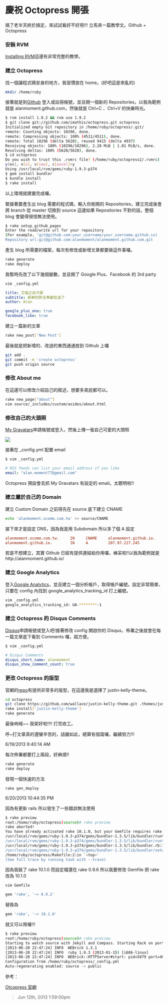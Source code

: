 # 慶祝 Octopress 開張

搞了老半天終於搞定，來試試看好不好用!!! 立馬來一篇教學文。Github + Octopress

### 安裝 RVM

[Installing RVM](https://rvm.io/rvm/install)這邊有非常完整的教學。

### 建立 Octopress

找一個讓程式碼安身的地方，我習慣放在 home。(好吧這是來亂的)

```bash
mkdir /home/ruby
```

接著就是到[Github](https://github.com/ "Github") 登入或註冊帳號，並且開一個新的 Repositories，以我為範例就是 alanmoment.github.com，然後就是 Ctrl+C 、Ctrl+V 的快樂時光。

```bash
$ rvm install 1.9.2 && rvm use 1.9.2
$ git clone git://github.com/imathis/octopress.git octopress
Initialized empty Git repository in /home/ruby/octopress/.git/
remote: Counting objects: 10296, done.
remote: Compressing objects: 100% (4511/4511), done.
remote: Total 10296 (delta 5628), reused 9415 (delta 4937)
Receiving objects: 100% (10296/10296), 2.28 MiB | 1.01 MiB/s, done.
Resolving deltas: 100% (5628/5628), done.
$ cd octopress
Do you wish to trust this .rvmrc file? (/home/ruby/octopress2/.rvmrc)
y[es], n[o], v[iew], c[ancel]>y
Using /usr/local/rvm/gems/ruby-1.9.3-p374
$ gem install bundler
$ bundle install
$ rake install
```

以上環境就建置完成囉。

緊接著要產生出 blog 需要的程式碼，輸入你剛開的 Repositories，建立完成後會將 branch 從 master 切換到 source 這邊如果 Repositories 不對的話，整個 blog 會變得很怪無法使用。

```bash
$ rake setup_github_pages
Enter the read/write url for your repository
(For example, 'git@github.com:your_username/your_username.github.io)
Repository url:git@github.com:alanmoment/alanmoment.github.com.git
```

產生 blog 所需要的檔案，每次有修改或新增文章都要做這件事囉。

```bash
rake generate
rake deploy
```

我暫時先改了以下幾個變數，並且開了 Google Plus、Facebook 的 3rd party

```bash
vim _config.yml
```

```yaml
title: 艾倫之血汗屎
subtitle: 新鮮的肝全奉獻在這了
author: Alan

google_plus_one: true
facebook_like: true
```

建立一篇新的文章

```bash
rake new_post['New Post']
```

最後就是把新增的、改過的東西通通放到 Github 上囉

```bash
git add .
git commit -m 'create octopress'
git push origin source
```

### 修改 About me

在這邊可以修改介紹自己的敘述，想要多臭屁都可以。

```bash
rake new_page["about"]
vim source/_includes/custom/asides/about.html
```

### 修改自己的大頭照

[My Gravatars](https://en.gravatar.com)申請帳號或登入，然後上傳一張自己可愛的大頭照

![](/assets/mix/qing_zhu_octopress_kai_zhang/image1.jpg)

接著在 \_config.yml 配置 email

```bash
$ vim _config.yml
```

```yaml
# RSS feeds can list your email address if you like
email: "alan.moment77@gmail.com"
```

Octopress 預設會去抓 My Gravatars 有設定的 email。太聰明啦!!

### 建立屬於自己的 Domain

建立 Custom Domain 之前得先在 source 底下建立 CNAME

```bash
echo 'alanmoment.ocomm.com.tw' >> source/CNAME
```

接下來才是設定 DNS，因為我是用 Subdomain 所以多了個 A 設定

```conf
alanmoment.ocomm.com.tw.     IN     CNAME     alanmoment.github.io.
alanmoment.github.io.        IN     A         207.97.227.245
```

若是不想建立，其實 Github 已經有提供連結給你用囉，棒呆啦!!以我為範例就是http://alanmoment.github.io/

### 建立 Google Analytics

登入[Google Analytics](https://www.google.com/analytics)，並且建立一個分析帳戶，取得帳戶編號。設定非常簡單，只要在 config 內找到 google_analytics_tracking_id 打上編號。

```bash
vim _config.yml
google_analytics_tracking_id: UA-********-1
```

### 建立 Octopress 的 Disqus Comments

[Disqus](https://disqus.com/)申請帳號或登入吧!接著修改 config 開啟你的 Disqus，佈署之後就會在每一篇文章底下看到 Comments 囉，超方便。

```bash
$ vim _config.yml
```

```yaml
# Disqus Comments
disqus_short_name: alanmoment
disqus_show_comment_count: true
```

### 更改 Octopress 的版型

官網的[repo](https://github.com/imathis/octopress/wiki/3rd-Party-Octopress-Themes)有提供非常多的版型，在這邊我是選擇了 justin-kelly-theme。

```bash
cd octopress
git clone https://github.com/wallace/justin-kelly-theme.git .themes/justin-kelly-theme
rake install['justin-kelly-theme']
rake generate
```

最後吶喊~~ 我架好啦!!!! 打完收工。

呼~打文章真的還蠻辛苦的，話雖如此，總算有個窩囉，繼續努力!!!

6/19/2013 9:40:14 AM

每次佈署都要打上兩段，好麻煩!!

```bash
rake generate
rake deploy
```

發現一個快速的方法

```bash
rake gen_deploy
```

6/20/2013 10:44:35 PM

因為有更新 rails 所以發生了一些錯誤無法使用

```bash
$ rake preview
root:/home/ruby/octopress(source)# rake preview
rake aborted!
You have already activated rake 10.1.0, but your Gemfile requires rake 0.9.6. Using bundle exec may solve this.
/usr/local/rvm/gems/ruby-1.9.3-p374/gems/bundler-1.3.5/lib/bundler/runtime.rb:33:in `block in setup'
/usr/local/rvm/gems/ruby-1.9.3-p374/gems/bundler-1.3.5/lib/bundler/runtime.rb:19:in `setup'
/usr/local/rvm/gems/ruby-1.9.3-p374/gems/bundler-1.3.5/lib/bundler.rb:120:in `setup'
/usr/local/rvm/gems/ruby-1.9.3-p374/gems/bundler-1.3.5/lib/bundler/setup.rb:7:in `<top>'
/home/ruby/octopress/Rakefile:2:in `<top>'
(See full trace by running task with --trace)
```

因為我裝了 rake 10.1.0 而設定檔還在 rake 0.9.6 所以我要修改 Gemfile 把 rake 改為 10.1.0

```bash
vim Gemfile
```

```ruby
gem 'rake', '~> 0.9.2'
```

替換為

```ruby
gem 'rake', '~> 10.1.0'
```

就又可以用囉!!!

```bash
$ rake preview
root:/home/ruby/octopress(source)# rake preview
Starting to watch source with Jekyll and Compass. Starting Rack on port 4000
[2013-06-20 22:47:24] INFO  WEBrick 1.3.1
[2013-06-20 22:47:24] INFO  ruby 1.9.3 (2013-01-15) [i686-linux]
[2013-06-20 22:47:24] INFO  WEBrick::HTTPServer#start: pid=5879 port=4000
Configuration from /home/ruby/octopress/_config.yml
Auto-regenerating enabled: source -> public
```

參考：

[Otcopress 官網](http://octopress.org/docs/setup/)

> Jun 12th, 2013 1:59:00pm
